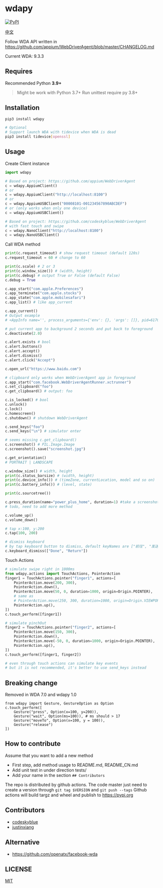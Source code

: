 # wdapy
[![PyPI](https://img.shields.io/pypi/v/wdapy?color=blue)](https://pypi.org/project/wdapy/)

[中文](README_CN.md)

Follow WDA API written in <https://github.com/appium/WebDriverAgent/blob/master/CHANGELOG.md>

Current WDA: 9.3.3

## Requires
Recommended Python **3.9+**

> Might be work with Python 3.7+
> Run unittest require py 3.8+

## Installation
```bash
pip3 install wdapy

# Optional
# Support launch WDA with tidevice when WDA is dead
pip3 install tidevice[openssl]
```

## Usage

Create Client instance
```python
import wdapy

# Based on project: https://github.com/appium/WebDriverAgent
c = wdapy.AppiumClient()
# or
c = wdapy.AppiumClient("http://localhost:8100")
# or
c = wdapy.AppiumUSBClient("00008101-001234567890ABCDEF")
# or (only works when only one device)
c = wdapy.AppiumUSBClient()

# Based on project: https://github.com/codeskyblue/WebDriverAgent
# with fast touch and swipe
c = wdapy.NanoClient("http://localhost:8100")
c = wdapy.NanoUSBClient()
```

Call WDA method

```python
print(c.request_timeout) # show request timeout (default 120s)
c.request_timeout = 60 # change to 60

print(c.scale) # 2 or 3
print(c.window_size()) # (width, height)
print(c.debug) # output True or False (default False)
c.debug = True

c.app_start("com.apple.Preferences")
c.app_terminate("com.apple.stocks")
c.app_state("com.apple.mobilesafari")
c.app_list() # like app_current

c.app_current()
# Output example
# <AppInfo name='', process_arguments={'env': {}, 'args': []}, pid=6170, bundle_id='com.netease.SnailReader'>

# put current app to background 2 seconds and put back to foreground
c.deactivate(2.0)

c.alert.exists # bool
c.alert.buttons()
c.alert.accept()
c.alert.dismiss()
c.alert.click("Accept")

c.open_url("https://www.baidu.com")

# clipboard only works when WebDriverAgent app in foreground
c.app_start("com.facebook.WebDriverAgentRunner.xctrunner")
c.set_clipboard("foo")
c.get_clipboard() # output: foo

c.is_locked() # bool
c.unlock()
c.lock()
c.homescreen()
c.shutdown() # shutdown WebDriverAgent

c.send_keys("foo")
c.send_keys("\n") # simulator enter

# seems missing c.get_clipboard()
c.screenshot() # PIL.Image.Image
c.screenshot().save("screenshot.jpg")

c.get_orientation()
# PORTRAIT | LANDSCAPE

c.window_size() # width, height
print(c.status_barsize) # (width, height)
print(c.device_info()) # (timeZone, currentLocation, model and so on)
print(c.battery_info()) # (level, state)

print(c.sourcetree())

c.press_duration(name="power_plus_home", duration=1) #take a screenshot
# todo, need to add more method

c.volume_up()
c.volume_down()

# tap x:100, y:200
c.tap(100, 200)

# dismiss keyboard
# by tap keyboard button to dismiss, default keyNames are ["前往", "发送", "Send", "Done", "Return"]
c.keyboard_dismiss(["Done", "Return"])
```

Touch Actions

```python
# simulate swipe right in 1000ms
from wdapy.actions import TouchActions, PointerAction
finger1 = TouchActions.pointer("finger1", actions=[
    PointerAction.move(200, 300),
    PointerAction.down(),
    PointerAction.move(50, 0, duration=1000, origin=Origin.POINTER),
    # same as
    # PointerAction.move(250, 300, duration=1000, origin=Origin.VIEWPORT),
    PointerAction.up(),
])
c.touch_perform([finger1])

# simulate pinchOut
finger2 = TouchActions.pointer("finger2", actions=[
    PointerAction.move(150, 300),
    PointerAction.down(),
    PointerAction.move(-50, 0, duration=1000, origin=Origin.POINTER),
    PointerAction.up(),
])
c.touch_perform([finger1, finger2])

# even through touch actions can simulate key events
# but it is not recommended, it's better to use send_keys instead
```

## Breaking change

Removed in WDA 7.0 and wdapy 1.0

```
from wdapy import Gesture, GestureOption as Option
c.touch_perform([
    Gesture("press", Option(x=100, y=200)),
    Gesture("wait", Option(ms=100)), # ms should > 17
    Gesture("moveTo", Option(x=100, y = 100)),
    Gesture("release")
])
```


## How to contribute
Assume that you want to add a new method

- First step, add method usage to README.md, README_CN.md
- Add unit test in under direction tests/
- Add your name in the section `## Contributors`

The repo is distributed by github actions.
The code master just need to create a version through `git tag $VERSION` and `git push --tags`
Github actions will build targz and wheel and publish to https://pypi.org

## Contributors

- [codeskyblue](https://github.com/codeskyblue)
- [justinxiang](https://github.com/Justin-Xiang)

## Alternative
- https://github.com/openatx/facebook-wda

## LICENSE
[MIT](LICENSE)
